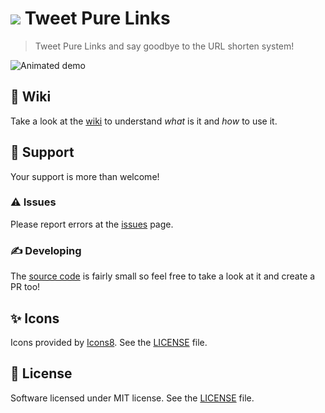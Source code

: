 ![](/icons/icon-32.png) Tweet Pure Links
=

> Tweet Pure Links and say goodbye to the URL shorten system!

![Animated demo](https://raw.githubusercontent.com/luciomartinez/fix-twitter-links/main/demo.gif)

## 📝 Wiki

Take a look at the [wiki](https://github.com/luciomartinez/tweet-pure-links/wiki) to understand _what_ is it and _how_ to use it.

## 🙌 Support

Your support is more than welcome!

### ⚠️ Issues

Please report errors at the [issues](https://github.com/luciomartinez/tweet-pure-links/issues) page.

### ✍️ Developing

The [source code](/user-script/tweet-pure-links.user.js) is fairly small so feel free to take a look at it and create a PR too!

## ✨ Icons

Icons provided by [Icons8](https://icons8.com). See the [LICENSE](icons/LICENSE) file.

## 📖 License

Software licensed under MIT license. See the [LICENSE](/LICENSE) file.
